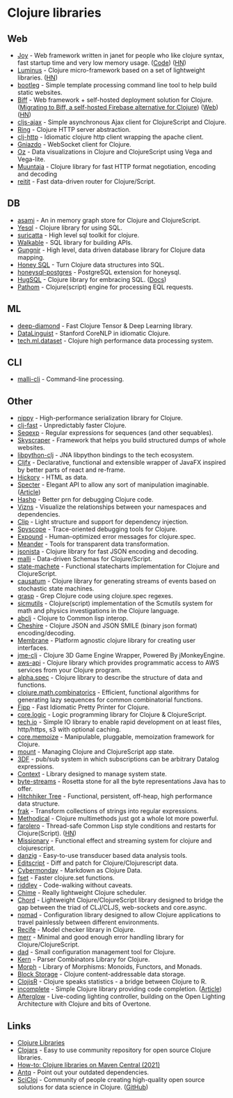 # Clojure libraries

## Web

- [Joy](https://joyframework.com/) - Web framework written in janet for people who like clojure syntax, fast startup time and very low memory usage. ([Code](https://github.com/joy-framework/joy)) ([HN](https://news.ycombinator.com/item?id=23046568))
- [Luminus](https://luminusweb.com/) - Clojure micro-framework based on a set of lightweight libraries. ([HN](https://news.ycombinator.com/item?id=22852375))
- [bootleg](https://github.com/retrogradeorbit/bootleg) - Simple template processing command line tool to help build static websites.
- [Biff](https://github.com/jacobobryant/biff) - Web framework + self-hosted deployment solution for Clojure. ([Migrating to Biff, a self-hosted Firebase alternative for Clojure](https://findka.com/blog/migrating-to-biff/)) ([Web](https://findka.com/biff/#introduction)) ([HN](https://news.ycombinator.com/item?id=23921220))
- [cljs-ajax](https://github.com/JulianBirch/cljs-ajax) - Simple asynchronous Ajax client for ClojureScript and Clojure.
- [Ring](https://github.com/ring-clojure/ring) - Clojure HTTP server abstraction.
- [clj-http](https://github.com/dakrone/clj-http) - Idiomatic clojure http client wrapping the apache client.
- [Gniazdo](https://github.com/stalefruits/gniazdo) - WebSocket client for Clojure.
- [Oz](https://github.com/metasoarous/oz) - Data visualizations in Clojure and ClojureScript using Vega and Vega-lite.
- [Muuntaja](https://github.com/metosin/muuntaja) - Clojure library for fast HTTP format negotiation, encoding and decoding
- [reitit](https://github.com/metosin/reitit) - Fast data-driven router for Clojure/Script.

## DB

- [asami](https://github.com/threatgrid/asami) - An in memory graph store for Clojure and ClojureScript.
- [Yesql](https://github.com/krisajenkins/yesql) - Clojure library for using SQL.
- [suricatta](https://github.com/funcool/suricatta) - High level sql toolkit for clojure.
- [Walkable](https://github.com/walkable-server/walkable) - SQL library for building APIs.
- [Gungnir](https://github.com/kwrooijen/gungnir) - High level, data driven database library for Clojure data mapping.
- [Honey SQL](https://github.com/seancorfield/honeysql) - Turn Clojure data structures into SQL.
- [honeysql-postgres](https://github.com/nilenso/honeysql-postgres) - PostgreSQL extension for honeysql.
- [HugSQL](https://github.com/layerware/hugsql) - Clojure library for embracing SQL. ([Docs](https://www.hugsql.org/))
- [Pathom](https://github.com/wilkerlucio/pathom) - Clojure(script) engine for processing EQL requests.

## ML

- [deep-diamond](https://github.com/uncomplicate/deep-diamond) - Fast Clojure Tensor & Deep Learning library.
- [DataLinguist](https://github.com/simongray/datalinguist) - Stanford CoreNLP in idiomatic Clojure.
- [tech.ml.dataset](https://github.com/techascent/tech.ml.dataset) - Clojure high performance data processing system.

## CLI

- [malli-cli](https://github.com/piotr-yuxuan/malli-cli) - Command-line processing.

## Other

- [nippy](https://github.com/ptaoussanis/nippy) - High-performance serialization library for Clojure.
- [clj-fast](https://github.com/bsless/clj-fast) - Unpredictably faster Clojure.
- [Seqexp](https://github.com/cgrand/seqexp) - Regular expressions for sequences (and other sequables).
- [Skyscraper](https://github.com/nathell/skyscraper) - Framework that helps you build structured dumps of whole websites.
- [libpython-clj](https://github.com/clj-python/libpython-clj) - JNA libpython bindings to the tech ecosystem.
- [Cljfx](https://github.com/cljfx/cljfx) - Declarative, functional and extensible wrapper of JavaFX inspired by better parts of react and re-frame.
- [Hickory](https://github.com/davidsantiago/hickory) - HTML as data.
- [Specter](https://github.com/redplanetlabs/specter) - Elegant API to allow any sort of manipulation imaginable. ([Article](http://nathanmarz.com/blog/clojures-missing-piece.html))
- [Hashp](https://github.com/weavejester/hashp) - Better prn for debugging Clojure code.
- [Vizns](https://github.com/SevereOverfl0w/vizns) - Visualize the relationships between your namespaces and dependencies.
- [Clip](https://github.com/juxt/clip) - Light structure and support for dependency injection.
- [Spyscope](https://github.com/dgrnbrg/spyscope) - Trace-oriented debugging tools for Clojure.
- [Expound](https://github.com/bhb/expound) - Human-optimized error messages for clojure.spec.
- [Meander](https://github.com/noprompt/meander) - Tools for transparent data transformation.
- [jsonista](https://github.com/metosin/jsonista) - Clojure library for fast JSON encoding and decoding.
- [malli](https://github.com/metosin/malli) - Data-driven Schemas for Clojure/Script.
- [state-machete](https://github.com/retro/state-machete) - Functional statecharts implementation for Clojure and ClojureScript.
- [causatum](https://github.com/candera/causatum) - Clojure library for generating streams of events based on stochastic state machines.
- [grasp](https://github.com/borkdude/grasp) - Grep Clojure code using clojure.spec regexes.
- [sicmutils](https://github.com/littleredcomputer/sicmutils) - Clojure(script) implementation of the Scmutils system for math and physics investigations in the Clojure language.
- [abclj](https://github.com/lsevero/abclj) - Clojure to Common lisp interop.
- [Cheshire](https://github.com/dakrone/cheshire) - Clojure JSON and JSON SMILE (binary json format) encoding/decoding.
- [Membrane](https://github.com/phronmophobic/membrane) - Platform agnostic clojure library for creating user interfaces.
- [jme-clj](https://github.com/ertugrulcetin/jme-clj) - Clojure 3D Game Engine Wrapper, Powered By jMonkeyEngine.
- [aws-api](https://github.com/cognitect-labs/aws-api) - Clojure library which provides programmatic access to AWS services from your Clojure program.
- [alpha.spec](https://github.com/clojure/spec-alpha2) - Clojure library to describe the structure of data and functions.
- [clojure.math.combinatorics](https://github.com/clojure/math.combinatorics) - Efficient, functional algorithms for generating lazy sequences for common combinatorial functions.
- [Fipp](https://github.com/brandonbloom/fipp) - Fast Idiomatic Pretty Printer for Clojure.
- [core.logic](https://github.com/clojure/core.logic) - Logic programming library for Clojure & ClojureScript.
- [tech.io](https://github.com/techascent/tech.io) - Simple IO library to enable rapid development on at least files, http/https, s3 with optional caching.
- [core.memoize](https://github.com/clojure/core.memoize) - Manipulable, pluggable, memoization framework for Clojure.
- [mount](https://github.com/tolitius/mount) - Managing Clojure and ClojureScript app state.
- [3DF](https://github.com/sixthnormal/clj-3df) - pub/sub system in which subscriptions can be arbitrary Datalog expressions.
- [Context](https://github.com/redstarssystems/context) - Library designed to manage system state.
- [byte-streams](https://github.com/clj-commons/byte-streams) - Rosetta stone for all the byte representations Java has to offer.
- [Hitchhiker Tree](https://github.com/datacrypt-project/hitchhiker-tree) - Functional, persistent, off-heap, high performance data structure.
- [frak](https://github.com/noprompt/frak) - Transform collections of strings into regular expressions.
- [Methodical](https://github.com/camsaul/methodical) - Clojure multimethods just got a whole lot more powerful.
- [farolero](https://github.com/IGJoshua/farolero) - Thread-safe Common Lisp style conditions and restarts for Clojure(Script). ([HN](https://news.ycombinator.com/item?id=26852309))
- [Missionary](https://github.com/leonoel/missionary/) - Functional effect and streaming system for clojure and clojurescript.
- [danzig](https://github.com/ribelo/danzig) - Easy-to-use transducer based data analysis tools.
- [Editscript](https://github.com/juji-io/editscript) - Diff and patch for Clojure/Clojurescript data.
- [Cybermonday](https://github.com/kiranshila/cybermonday) - Markdown as Clojure Data.
- [fset](https://github.com/droitfintech/fset) - Faster clojure.set functions.
- [riddley](https://github.com/ztellman/riddley) - Code-walking without caveats.
- [Chime](https://github.com/jarohen/chime) - Really lightweight Clojure scheduler.
- [Chord](https://github.com/jarohen/chord) - Lightweight Clojure/ClojureScript library designed to bridge the gap between the triad of CLJ/CLJS, web-sockets and core.async.
- [nomad](https://github.com/jarohen/nomad) - Configuration library designed to allow Clojure applications to travel painlessly between different environments.
- [Recife](https://github.com/pfeodrippe/recife) - Model checker library in Clojure.
- [merr](https://github.com/liquidz/merr) - Minimal and good enough error handling library for Clojure/ClojureScript.
- [dad](https://github.com/liquidz/dad) - Small configuration management tool for Clojure.
- [Kern](https://github.com/blancas/kern) - Parser Combinators Library for Clojure.
- [Morph](https://github.com/blancas/morph) - Library of Morphisms: Monoids, Functors, and Monads.
- [Block Storage](https://github.com/greglook/blocks) - Clojure content-addressable data storage.
- [ClojisR](https://github.com/scicloj/clojisr) - Clojure speaks statistics - a bridge between Clojure to R.
- [incomplete](https://github.com/nrepl/incomplete) - Simple Clojure library providing code completion. ([Article](https://metaredux.com/posts/2021/08/17/introducing-incomplete-a-simple-clojure-code-completion-library.html))
- [Afterglow](https://github.com/Deep-Symmetry/afterglow?) - Live-coding lighting controller, building on the Open Lighting Architecture with Clojure and bits of Overtone.

## Links

- [Clojure Libraries](https://clojure.org/community/libraries)
- [Clojars](https://clojars.org/) - Easy to use community repository for open source Clojure libraries.
- [How-to: Clojure libraries on Maven Central (2021)](https://www.juxt.pro/blog/maven-central)
- [Antq](https://github.com/liquidz/antq) - Point out your outdated dependencies.
- [SciCloj](https://scicloj.github.io/) - Community of people creating high-quality open source solutions for data science in Clojure. ([GitHub](https://github.com/scicloj))
